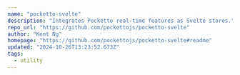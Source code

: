 ```yaml
---
name: "pocketto-svelte"
description: "Integrates Pocketto real-time features as Svelte stores."
repo_url: "https://github.com/pockettojs/pocketto-svelte"
author: "Kent Ng"
homepage: "https://github.com/pockettojs/pocketto-svelte#readme"
updated: "2024-10-26T13:23:52.673Z"
tags: 
  - utility
---
```

